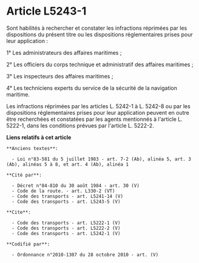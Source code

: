 # Article L5243-1

Sont habilités à rechercher et constater les infractions réprimées par les dispositions du présent titre ou les dispositions
réglementaires prises pour leur application : 

1° Les administrateurs des affaires maritimes ; 

2° Les officiers du corps technique et administratif des affaires maritimes ; 

3° Les inspecteurs des affaires maritimes ; 

4° Les techniciens experts du service de la sécurité de la navigation maritime. 

Les infractions réprimées par les articles L. 5242-1 à L. 5242-8 ou par les dispositions réglementaires prises pour leur
application peuvent en outre être recherchées et constatées par les agents mentionnés à l'article L. 5222-1, dans les
conditions prévues par l'article L. 5222-2.

**Liens relatifs à cet article**

	**Anciens textes**:

	  - Loi n°83-581 du 5 juillet 1983 - art. 7-2 (Ab), alinéa 5, art. 3 (Ab), alinéas 5 à 8, et art. 4 (Ab), alinéa 1

	**Cité par**:

	  - Décret n°84-810 du 30 août 1984 - art. 30 (V)
	  - Code de la route. - art. L330-2 (VT)
	  - Code des transports - art. L5241-14 (V)
	  - Code des transports - art. L5243-5 (V)

	**Cite**:

	  - Code des transports - art. L5222-1 (V)
	  - Code des transports - art. L5222-2 (V)
	  - Code des transports - art. L5242-1 (V)

	**Codifié par**:

	  - Ordonnance n°2010-1307 du 28 octobre 2010 - art. (V)
